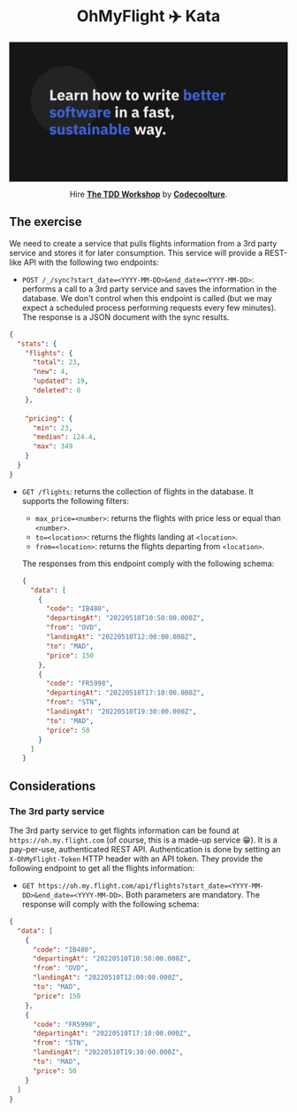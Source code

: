<h1 align="center">
  OhMyFlight ✈️ Kata
</h1>

<div align="center">
  <img src="./.github/tddworkshop.png" width="600" align="center">

  <p>
    Hire
    <strong><a href="https://tddworkshop.com" target="blank">The TDD Workshop</a></strong>
    by
    <strong><a href="https://codecoolture.com" target="">Codecoolture</a></strong>.
  </p>
</div>

## The exercise

We need to create a service that pulls flights information from a 3rd party service and stores it for later consumption. This service will provide a REST-like API with the following two endpoints:

- `POST /_/sync?start_date=<YYYY-MM-DD>&end_date=<YYYY-MM-DD>`: performs a call to a 3rd party service and saves the information in the database. We don't control when this endpoint is called (but we may expect a scheduled process performing requests every few minutes). The response is a JSON document with the sync results.

```json
{
  "stats": {
    "flights": {
      "total": 23,
      "new": 4,
      "updated": 19,
      "deleted": 0
    },

    "pricing": {
      "min": 23,
      "median": 124.4,
      "max": 349
    }
  }
}
```

- `GET /flights`: returns the collection of flights in the database. It supports the following filters:

  - `max_price=<number>`: returns the flights with price less or equal than `<number>`.
  - `to=<location>`: returns the flights landing at `<location>`.
  - `from=<location>`: returns the flights departing from `<location>`.

  The responses from this endpoint comply with the following schema:

  ```json
  {
    "data": [
      {
        "code": "IB480",
        "departingAt": "20220510T10:50:00.000Z",
        "from": "OVD",
        "landingAt": "20220510T12:00:00.000Z",
        "to": "MAD",
        "price": 150
      },
      {
        "code": "FR5998",
        "departingAt": "20220510T17:10:00.000Z",
        "from": "STN",
        "landingAt": "20220510T19:30:00.000Z",
        "to": "MAD",
        "price": 50
      }
    ]
  }
  ```

## Considerations

### The 3rd party service

The 3rd party service to get flights information can be found at `https://oh.my.flight.com` (of course, this is a made-up service 😁). It is a pay-per-use, authenticated REST API. Authentication is done by setting an `X-OhMyFlight-Token` HTTP header with an API token. They provide the following endpoint to get all the flights information:

- `GET https://oh.my.flight.com/api/flights?start_date=<YYYY-MM-DD>&end_date=<YYYY-MM-DD>`. Both parameters are mandatory. The response will comply with the following schema:

```json
{
  "data": [
    {
      "code": "IB480",
      "departingAt": "20220510T10:50:00.000Z",
      "from": "OVD",
      "landingAt": "20220510T12:00:00.000Z",
      "to": "MAD",
      "price": 150
    },
    {
      "code": "FR5998",
      "departingAt": "20220510T17:10:00.000Z",
      "from": "STN",
      "landingAt": "20220510T19:30:00.000Z",
      "to": "MAD",
      "price": 50
    }
  ]
}
```
